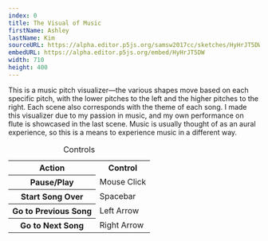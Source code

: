 ```yaml
---
index: 0
title: The Visual of Music
firstName: Ashley
lastName: Kim
sourceURL: https://alpha.editor.p5js.org/samsw2017cc/sketches/HyHrJT5DW
embedURL: https://alpha.editor.p5js.org/embed/HyHrJT5DW
width: 710
height: 400
---
```


This is a music pitch visualizer&mdash;the various shapes move based on each
specific pitch, with the lower pitches to the left and the higher
pitches to the right. Each scene also corresponds with the theme of each song.
I made this visualizer due to my passion in music, and my own performance on
flute is showcased in the last scene. Music is usually thought of as an
aural experience, so this is a means to experience music in a different way.

<table class="unstyled">
<caption>Controls</caption>

<tr>
<th class="w20" scope="col">Action</th>
<th class="w20" scope="col">Control</th>
</tr>

<tr>
<th class="w20" scope="row">Pause/Play</th>
<td class="w20">Mouse Click</td>
</tr>

<tr>
<th class="w20" scope="row">Start Song Over</th>
<td class="w20">Spacebar</td>
</tr>

<tr>
<th class="w20" scope="row">Go to Previous Song</th>
<td class="w20">Left Arrow</td>
</tr>

<tr>
<th class="w20" scope="row">Go to Next Song</th>
<td class="w20">Right Arrow</td>
</tr>

</table>

